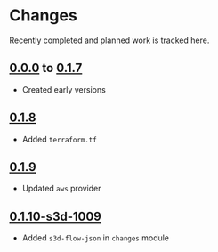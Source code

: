 # Changes
Recently completed and planned work is tracked here.

## [0.0.0](.) to [0.1.7](.)
- Created early versions

## [0.1.8](.)
- Added `terraform.tf`

## [0.1.9](.)
- Updated `aws` provider

## [0.1.10-s3d-1009](.)
- Added `s3d-flow-json` in `changes` module
